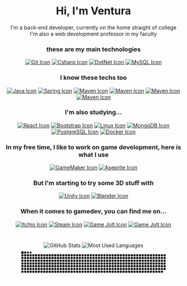 <div align="center">
    <h1>Hi, I'm Ventura</h1>
    <p>I'm a back-end developer, currently on the home straight of college <br>
    I'm also a web development professor in my faculty</p>
    <h3>these are my main technologies</h3>
    <a href="https://en.wikipedia.org/wiki/Git" target="_blank"><img src="https://skillicons.dev/icons?i=git&theme-dark" alt="Git Icon"/></a>
    <a href="https://en.wikipedia.org/wiki/C_Sharp_(programming_language)" target="_blank"><img src="https://skillicons.dev/icons?i=cs&theme-dark" alt="Csharp Icon"/></a>
    <a href="https://en.wikipedia.org/wiki/.NET" target="_blank"><img src="https://skillicons.dev/icons?i=dotnet&theme-dark" alt="DotNet Icon"/></a>
    <a href="https://en.wikipedia.org/wiki/MySQL" target="_blank"><img src="https://skillicons.dev/icons?i=mysql&theme-dark" alt="MySQL Icon"/></a>
    <h3>I know these techs too</h3>
    <a href="https://en.wikipedia.org/wiki/Java_(programming_language)" target="_blank"><img src="https://skillicons.dev/icons?i=java&theme-dark" alt="Java Icon"></a>
    <a href="https://en.wikipedia.org/wiki/Spring_Framework" target="_blank"><img src="https://skillicons.dev/icons?i=spring&theme-dark" alt="Spring Icon"></a>
    <a href="https://en.wikipedia.org/wiki/Apache_Maven" target="_blank"><img src="https://skillicons.dev/icons?i=maven&theme-dark" alt="Maven Icon"></a>
    <a href="https://en.wikipedia.org/wiki/Apache_Maven" target="_blank"><img src="https://skillicons.dev/icons?i=html&theme-dark" alt="Maven Icon"></a>
    <a href="https://en.wikipedia.org/wiki/Apache_Maven" target="_blank"><img src="https://skillicons.dev/icons?i=css&theme-dark" alt="Maven Icon"></a>
    <a href="https://en.wikipedia.org/wiki/Apache_Maven" target="_blank"><img src="https://skillicons.dev/icons?i=js&theme-dark" alt="Maven Icon"></a>
    <h3>I'm also studying...</h3>
    <a href="https://en.wikipedia.org/wiki/React_(JavaScript_library)" target="_blank"><img src="https://skillicons.dev/icons?i=react&theme-dark" alt="React Icon"></a>
    <a href="https://en.wikipedia.org/wiki/Bootstrap_(front-end_framework)" target="_blank"><img src="https://skillicons.dev/icons?i=bootstrap&theme-dark" alt="Bootstrap Icon"></a>
    <a href="https://en.wikipedia.org/wiki/Linux" target="_blank"><img src="https://skillicons.dev/icons?i=linux&theme-dark" alt="Linux Icon"></a>
    <a href="https://en.wikipedia.org/wiki/MongoDB" target="_blank"><img src="https://skillicons.dev/icons?i=mongodb&theme-dark" alt="MongoDB Icon"></a>
    <a href="https://en.wikipedia.org/wiki/PostgreSQL" target="_blank"><img src="https://skillicons.dev/icons?i=postgres&theme-dark" alt="PostgreSQL Icon"></a>
    <a href="https://en.wikipedia.org/wiki/Docker_(software)" target="_blank"><img src="https://skillicons.dev/icons?i=docker&theme-dark" alt="Docker Icon"></a>
    <h3>In my free time, I like to work on game development, here is what I use</h3>
    <a href="https://en.wikipedia.org/wiki/GameMaker" target="_blank"><img src="https://img.shields.io/badge/Gamemaker-000000.svg?style=for-the-badge&logo=Gamemaker&logoColor=green" alt="GameMaker Icon"/></a>
    <a href="https://en.wikipedia.org/wiki/Aseprite" target="_blank"><img src="https://img.shields.io/badge/Aseprite-7D929E.svg?style=for-the-badge&logo=Aseprite&logoColor=black" alt="Aseprite Icon"/></a>
    <h3>But I'm starting to try some 3D stuff with</h3>
    <a href="https://en.wikipedia.org/wiki/Unity_(game_engine)" target="_blank"><img src="https://img.shields.io/badge/Unity-100000?style=for-the-badge&logo=unity&logoColor=white" alt="Unity Icon"/></a>
    <a href="https://en.wikipedia.org/wiki/Blender_(software)" target="_blank"><img src="https://img.shields.io/badge/blender-%23F5792A.svg?style=for-the-badge&logo=blender&logoColor=brown" alt="Blender Icon"/></a>
    <h3>When it comes to gamedev, you can find me on...</h3>
    <a href="https://afcventura.itch.io/" target="_blank"><img src="https://img.shields.io/badge/Itch.io-FA5C5C?style=for-the-badge&logo=itchdotio&logoColor=white" alt="Itchio Icon"></a>
    <a href="https://steamcommunity.com/profiles/76561198795887050/" target="_blank"><img src="https://img.shields.io/badge/Steam-000000?style=for-the-badge&logo=steam&logoColor=white" alt="Steam Icon"></a>
    <a href="https://gamejolt.com/@AFCVentura" target="_blank"><img src="https://img.shields.io/badge/Game%20Jolt-CCFF00?style=for-the-badge&logo=Game%20Jolt&logoColor=white" alt="Game Jolt Icon"></a>
    <a href="https://www.flickr.com/photos/199373549@N05/" target="_blank"><img src="https://img.shields.io/badge/Flickr-0063DC.svg?style=for-the-badge&logo=Flickr&logoColor=white" alt="Game Jolt Icon"></a>
    <h1></h1>
    <div>
        <img height="170" src="https://github-readme-stats.vercel.app/api?username=AFCVentura&&show_icons=true&theme=holi&hide=stars,issues,contribs&show=reviews" alt="GitHub Stats"/> 
        <img height="170" src="https://github-readme-stats.vercel.app/api/top-langs/?username=AFCVentura&layout=compact&include_all_commits=true&langs_count=6&hide_progress=false&theme=holi&exclude_repo=Asteroids,NoneJam8,Dark-Dungeon-Quest,ExerciciosGitHub" alt="Most Used Languages" class="stats">
    </div>
    <picture>
      <source
        media="(prefers-color-scheme: dark)"
        srcset="https://raw.githubusercontent.com/AFCVentura/AFCVentura/output/github-contribution-grid-snake-dark.svg"
      />
      <source
        media="(prefers-color-scheme: light)"
        srcset="https://raw.githubusercontent.com/AFCVentura/AFCVentura/output/github-contribution-grid-snake.svg"
      />
      <img width="80%"
        alt="Commits Snake"
        src="https://raw.githubusercontent.com/AFCVentura/AFCVentura/output/github-contribution-grid-snake.svg"
      />
    </picture>
</div>


